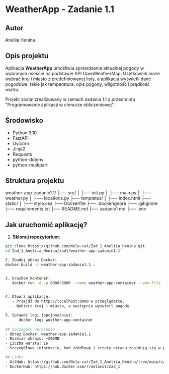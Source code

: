 # WeatherApp - Zadanie 1.1

## Autor
Aneliia Henina

## Opis projektu
Aplikacja **WeatherApp** umożliwia sprawdzenie aktualnej pogody w wybranym mieście na podstawie API OpenWeatherMap. Użytkownik może wybrać kraj i miasto z predefiniowanej listy, a aplikacja wyświetli dane pogodowe, takie jak temperatura, opis pogody, wilgotność i prędkość wiatru.

Projekt został zrealizowany w ramach zadania 1.1 z przedmiotu "Programowanie aplikacji w chmurze obliczeniowej".

## Środowisko
- Python 3.10
- FastAPI
- Uvicorn
- Jinja2
- Requests
- python-dotenv
- python-multipart

## Struktura projektu

weather-app-zadanie1.1/
├── src/
│   ├── init.py
│   ├── main.py
│   ├── weather.py
│   ├── locations.py
├── templates/
│   ├── index.html
├── static/
│   ├── style.css
├── Dockerfile
├── .dockerignore
├── .gitignore
├── requirements.txt
├── README.md
├── zadanie1.md
├── .env



## Jak uruchomić aplikację?
1. **Sklonuj repozytorium**:
```bash
git clone https://github.com/Nela-cat/Zad_1_Aneliia_Henina.git
cd Zad_1_Aneliia_Henina/zad1/weather-app-zadanie1.1

2. Zbuduj obraz Docker:
docker build -t weather-app-zadanie1.1 .


3. Uruchom kontener:
   docker run -d -p 8000:8000 --name weather-app-container --env-file .env weather-app-zadanie1.1
   

4. Otwórz aplikację:
   - Przejdź do http://localhost:8000 w przeglądarce.
   - Wybierz kraj i miasto, a następnie wyświetl pogodę.

5. Sprawdź logi (opcjonalnie):
      docker logs weather-app-container
   
## Szczegóły wdrożenia
- Obraz Docker: weather-app-zadanie1.1
- Rozmiar obrazu: ~200MB
- Liczba warstw: 16
- Szczegółowe informacje, kod źródłowy i zrzuty ekranu znajdują się w pliku zadanie1.md.

## Linki
- GitHub: https://github.com/Nela-cat/Zad_1_Aneliia_Henina/tree/main/zad1/weather-app-zadanie1.1
- DockerHub: https://hub.docker.com/r/nelacot/zad_1
